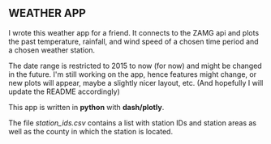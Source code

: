 ## WEATHER APP

I wrote this weather app for a friend. It connects to the ZAMG api and plots the past temperature, rainfall, and wind speed of a chosen time period and a chosen weather station.

The date range is restricted to 2015 to now (for now) and might be changed in the future. I'm still working on the app, hence features might change, or new plots will appear, maybe a slightly nicer layout, etc. (And hopefully I will update the README accordingly)

This app is written in **python** with **dash/plotly**.

The file *station_ids.csv* contains a list with station IDs and station areas as well as the county in which the station is located.

